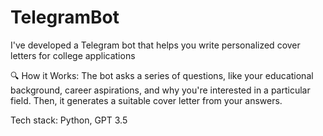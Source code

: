 # TelegramBot

I've developed a Telegram bot that helps you write personalized cover letters for college applications

🔍 How it Works: The bot asks a series of questions, like your educational background, career aspirations, and why you're interested in a particular field. Then, it generates a suitable cover letter from your answers.

Tech stack: Python, GPT 3.5
